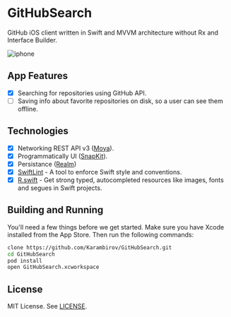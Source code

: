 # GitHubSearch
GitHub iOS client written in Swift and MVVM architecture without Rx and Interface Builder.

![iphone](https://user-images.githubusercontent.com/6949755/52896678-1ff18980-31dc-11e9-8b67-042e84c9a37f.png)

## App Features
- [x] Searching for repositories using GitHub API.
- [ ] Saving info about favorite repositories on disk, so a user can see them offline.

## Technologies
- [x] Networking REST API v3 ([Moya](https://github.com/Moya/Moya)).
- [x] Programmatically UI ([SnapKit](https://github.com/SnapKit/SnapKit)).
- [x] Persistance ([Realm](https://github.com/realm/realm-cocoa))
- [x] [SwiftLint](https://github.com/realm/SwiftLint) - A tool to enforce Swift style and conventions.
- [x] [R.swift](https://github.com/mac-cain13/R.swift) - Get strong typed, autocompleted resources like images, fonts and segues in Swift projects.

## Building and Running
You'll need a few things before we get started. Make sure you have Xcode installed from the App Store. Then run the following commands:

```sh
clone https://github.com/Karambirov/GitHubSearch.git
cd GitHubSearch
pod install
open GitHubSearch.xcworkspace
```

## License
MIT License. See [LICENSE](https://github.com/Karambirov/GitHubSearch/blob/develop/LICENSE).
